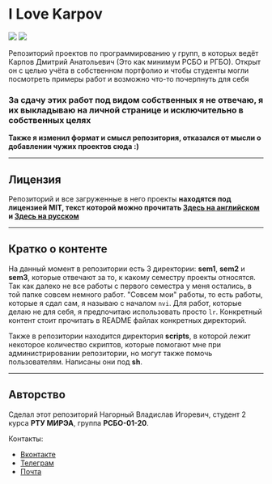 # I Love Karpov

<a href="./LICENSE.md"><img src="https://img.shields.io/badge/license-MIT-blue.svg"></a>
<img src="https://img.shields.io/badge/projects:-16-black.svg">

Репозиторий проектов по программированию у групп, в которых ведёт Карпов Дмитрий Анатольевич (Это как минимум РСБО и РГБО). Открыт он с целью учёта в собственном портфолио и чтобы студенты могли посмотреть примеры работ и возможно что-то почерпнуть для себя

### **За сдачу этих работ под видом собственных я не отвечаю, я их выкладываю на личной странице и исключительно в собственных целях**
**Также я изменил формат и смысл репозитория, отказался от мысли о добавлении чужих проектов сюда :)**

---

## Лицензия

Репозиторий и все загруженные в него проекты **находятся под лицензией MIT, текст которой можно прочитать [Здесь на английском](./LICENSE.md) и [Здесь на русском](./LICENSE_RU.md)**

---

## Кратко о контенте

На данный момент в репозитории есть 3 директории: **sem1**, **sem2** и **sem3**, которые отвечают за то, к какому семестру проекты относятся. Так как далеко не все работы с первого семестра у меня остались, в той папке совсем немного работ. "Совсем мои" работы, то есть работы, которые я сдал сам, я называю с началом `nvi`. Для работ, которые делаю не для себя, я предпочитаю использовать просто `lr`. Конкретный контент стоит прочитать в README файлах конкретных директорий.

Также в репозитории находится директория **scripts**, в которой лежит некоторое количество скриптов, которые помогают мне при администрировании репозитории, но могут также помочь пользователям. Написаны они под **sh**.

---

## Авторство

Сделал этот репозиторий Нагорный Владислав Игоревич, студент 2 курса **РТУ МИРЭА**, группа **РСБО-01-20**.

Контакты:
- [Вконтакте](https://vk.com/uslashvlad)
- [Телеграм](https://t.me/uslashvlad)
- [Почта](mailto:idroidservv@gmail.com)
